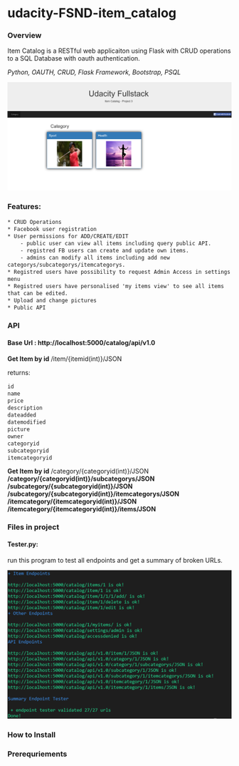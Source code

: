# udacity-FSND-item_catalog

### Overview

Item Catalog is a RESTful web applicaiton using Flask with CRUD operations to a SQL Database with oauth authentication.

*Python, OAUTH, CRUD, Flask Framework, Bootstrap, PSQL*

![Image of app](https://github.com/dsenze/udacity-FSND-item_catalog/blob/master/static/images/blob/startpage.PNG)

### Features:
	* CRUD Operations
	* Facebook user registration 
	* User permissions for ADD/CREATE/EDIT
		- public user can view all items including query public API.
		- registred FB users can create and update own items.
		- admins can modify all items including add new categorys/subcategorys/itemcategorys.
	* Registred users have possibility to request Admin Access in settings menu
	* Registred users have personalised 'my items view' to see all items that can be edited.
	* Upload and change pictures
	* Public API

### API

#### Base Url : http://localhost:5000/catalog/api/v1.0

**Get Item by id**
/item/{itemid(int)}/JSON

returns:

    id
    name
    price
    description
    dateadded
    datemodified
    picture
    owner
    categoryid
    subcategoryid
    itemcategoryid

**Get Item by id**
/category/{categoryid(int)}/JSON
**/category/{categoryid(int)}/subcategorys/JSON**
**/subcategory/{subcategoryid(int)}/JSON**
**/subcategory/{subcategoryid(int)}/itemcategorys/JSON**
**/itemcategory/{itemcategoryid(int)}/JSON**
**/itemcategory/{itemcategoryid(int)}/items/JSON**

### Files in project

#### Tester.py:
run this program to test all endpoints and get a summary of broken URLs.

![Image of tester.py](https://github.com/dsenze/udacity-FSND-item_catalog/blob/master/static/images/blob/tester.PNG)





### How to Install

### Prerequriements

